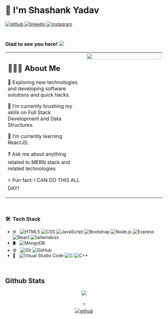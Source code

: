 
# 👋 I'm Shashank Yadav
<div>
<a href="https://github.com/shashanky1502" target="_blank">
<img src=https://img.shields.io/badge/github-%2324292e.svg?&style=for-the-badge&logo=github&logoColor=white alt=github style="margin-bottom: 5px;" />
</a>
<a href="https://linkedin.com/in/shashankyadav1502" target="_blank">
<img src=https://img.shields.io/badge/linkedin-%231E77B5.svg?&style=for-the-badge&logo=linkedin&logoColor=white alt=linkedin style="margin-bottom: 5px;" />
</a>
<a href="https://instagram.com/shashanky._.1502" target="_blank">
<img src=https://img.shields.io/badge/instagram-%23000000.svg?&style=for-the-badge&logo=instagram&logoColor=white alt=instagram style="margin-bottom: 5px;" />
</a>  
</div>  
  

<br/>  

### Glad to see you here! ![](https://visitor-badge.glitch.me/badge?page_id=shashanky1502.shashanky1502)

  
<table><tr><td valign="top" width="50%">

## 👨🏻‍💻  About Me  
🤔   Exploring new technologies and developing software solutions and quick hacks.

 🔭  I’m currently brushing my skills on Full Stack Development and Data Structures.  
  

🌱 I’m currently learning ReactJS.  
  

❓ Ask me about anything related to MERN stack and related technologies  
  

⚡ Fun fact: I CAN DO THIS ALL DAY! 


</td><td valign="top" width="50%">

<div align="center">
<img src="https://rishavanand.github.io/static/images/greetings.gif" align="center" style="width: 100%" />
</div>  


</td></tr></table>  
  

<br/>  


<h3> 🛠 &nbsp;Tech Stack</h3>

- 🌐 &nbsp;
  ![HTML5](https://img.shields.io/badge/-HTML5-333333?style=flat&logo=HTML5)
  ![CSS](https://img.shields.io/badge/-CSS-333333?style=flat&logo=CSS3&logoColor=1572B6)
  ![JavaScript](https://img.shields.io/badge/-JavaScript-333333?style=flat&logo=javascript)
  ![Bootstrap](https://img.shields.io/badge/-Bootstrap-333333?style=flat&logo=bootstrap&logoColor=563D7C)
  ![Node.js](https://img.shields.io/badge/-Node.js-333333?style=flat&logo=node.js)
  ![Express](https://img.shields.io/badge/-Express-333333?style=flat&logo=express)
  ![React](https://img.shields.io/badge/-React-333333?style=flat&logo=react)
  ![tailwindcss](https://img.shields.io/badge/-tailwindcss-333333?style=flat&logo=tailwindcss&logoColor=563D7C)
- 🛢 &nbsp;
  ![MongoDB](https://img.shields.io/badge/-MongoDB-333333?style=flat&logo=mongodb)
- ⚙️ &nbsp;
  ![Git](https://img.shields.io/badge/-Git-333333?style=flat&logo=git)
  ![GitHub](https://img.shields.io/badge/-GitHub-333333?style=flat&logo=github)
- 🔧 &nbsp;
  ![Visual Studio Code](https://img.shields.io/badge/-Visual%20Studio%20Code-333333?style=flat&logo=visual-studio-code&logoColor=007ACC)
 ![C](https://img.shields.io/badge/-c-333333?style=flat&logo=c)
 ![C++](https://img.shields.io/badge/-C%2B%2B-333333?style=flat&logo=c%2b%2b)
 
<br/>



## Github Stats  
<div align="center"><img src="https://github-readme-stats.vercel.app/api?username=shashanky1502&show_icons=true&count_private=true&hide_border=true" align="center" /></div>  

<br/>  
<div align="center">⭐️</div>
<div align="center">
 
 <a href="https://github.com/shashanky1502" target="_blank">
<img src=https://img.shields.io/badge/github-%2324292e.svg?&style=for-the-badge&logo=github&logoColor=white alt=github style="margin-bottom: 5px;" />
</a>
</div>
